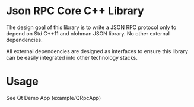 # Json RPC Core C++ Library

The design goal of this library is to write a JSON RPC protocol only to depend on Std C++11 and nlohman JSON library. No other external dependencies. 

All external dependencies are designed as interfaces to ensure this library can be easily integrated into other technology stacks.


# Usage

See Qt Demo App (example/QRpcApp)



